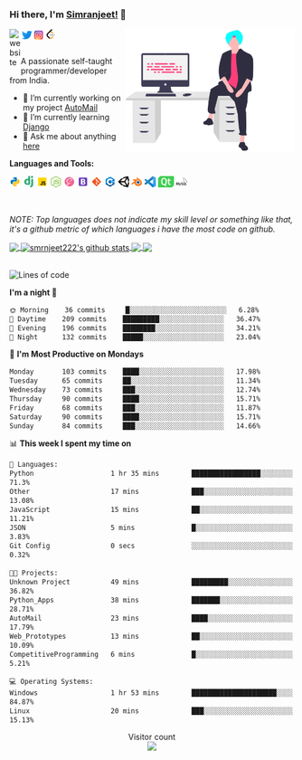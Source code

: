 ### Hi there, I'm [Simranjeet!](https://smrnjeet222.github.io/) 👋

<img align="right" width="300px" src="https://raw.githubusercontent.com/smrnjeet222/smrnjeet222/master/assets/me.svg">

<a href="https://smrnjeet222.github.io/CleanPortfolio/">
  <img align="left" alt="website" width="20px" src="https://raw.githubusercontent.com/smrnjeet222/CleanPortfolio/master/svgs/icon.png" />
</a>
<a href="https://twitter.com/Att_Sardar_ji">
  <img align="left" alt="Twitter" width="21px" src="https://raw.githubusercontent.com/smrnjeet222/smrnjeet222/master/assets/twitter.png" />
</a>
<a href="https://www.instagram.com/smrnjeet_22/">
  <img align="left" alt="itch.io" width="21px" src="https://raw.githubusercontent.com/smrnjeet222/smrnjeet222/master/assets/instagram.png" />
</a>
<a href="https://leetcode.com/smrnjeet222/">
  <img align="left" alt="leetCode" width="21px" src="https://raw.githubusercontent.com/smrnjeet222/smrnjeet222/master/assets/leetcode.png" />
</a>

<br />
<br />

<p> A passionate self-taught programmer/developer from India. </p>

- 🔭 I’m currently working on my project [AutoMail](https://github.com/LOGOInd/AutoMail)
- 🌱 I’m currently learning [Django](https://www.djangoproject.com/)
- 💬 Ask me about anything [here](https://github.com/smrnjeet222/smrnjeet222/issues)

**Languages and Tools:**

<code><img height="20" src="https://raw.githubusercontent.com/smrnjeet222/smrnjeet222/master/assets/python.png" title="Python"></code>
<code><img height="20" src="https://raw.githubusercontent.com/smrnjeet222/smrnjeet222/master/assets/django.png" title="Django"></code>
<code><img height="20" src="https://raw.githubusercontent.com/smrnjeet222/smrnjeet222/master/assets/javascript.png" title="Javascript"></code>
<code><img height="20" src="https://raw.githubusercontent.com/smrnjeet222/smrnjeet222/master/assets/nodejs.png" title="Nodejs"></code>
<code><img height="20" src="https://raw.githubusercontent.com/smrnjeet222/smrnjeet222/master/assets/sass.png" title="SASS"></code>
<code><img height="20" src="https://raw.githubusercontent.com/smrnjeet222/smrnjeet222/master/assets/bootstrap.png" title="Bootstrap"></code>
<code><img height="20" src="https://raw.githubusercontent.com/smrnjeet222/smrnjeet222/master/assets/git.png" title="Git"></code>
<code><img height="20" src="https://raw.githubusercontent.com/smrnjeet222/smrnjeet222/master/assets/cplusplus.png" title="C++"></code>
<code><img height="20" src="https://raw.githubusercontent.com/smrnjeet222/smrnjeet222/master/assets/unity.svg" title="UnityEngine"></code>
<code><img height="20" src="https://raw.githubusercontent.com/smrnjeet222/smrnjeet222/master/assets/blender.png" title="Blender"></code>
<code><img height="20" src="https://raw.githubusercontent.com/smrnjeet222/smrnjeet222/master/assets/vscode.png" title="VsCode"></code>
<code><img height="20" src="https://raw.githubusercontent.com/smrnjeet222/smrnjeet222/master/assets/Qt.svg" title="Python GUI"></code>
<code><img height="20" src="https://raw.githubusercontent.com/smrnjeet222/smrnjeet222/master/assets/mysql.svg" title="Databases"></code>

<br />

_NOTE: Top languages does not indicate my skill level or something like that, it's a github metric of which languages i have the most code on github._

<a href="https://gitstats.me/smrnjeet222">
  <img align="center" src="https://github-readme-stats.vercel.app/api/top-langs/?username=smrnjeet222&count_private=true&theme=default&title_color=11ab3a&hide=html,c%23" />
</a>
<a href="https://gitstats.me/smrnjeet222">
  <img align="center" src="https://github-readme-stats.vercel.app/api?username=smrnjeet222&show_icons=true&count_private=true&theme=default&title_color=11ab3a&line_height=27" alt="smrnjeet222's github stats" />
</a>

<a href="https://smrnjeet222.github.io/Python_Apps/">
  <img align="center" src="https://github-readme-stats.vercel.app/api/pin/?username=smrnjeet222&repo=Python_Apps&theme=default&title_color=11ab3a" />
</a>    
<a href="https://smrnjeet222.github.io/Unity_Gamedevelopment/">
  <img align="center" src="https://github-readme-stats.vercel.app/api/pin/?username=smrnjeet222&repo=Unity_Gamedevelopment&theme=default&title_color=11ab3a" />
</a>

<br />
<br />

<!--START_SECTION:waka-->
![Lines of code](https://img.shields.io/badge/From%20Hello%20World%20I've%20written-1605889%20Lines%20of%20code-blue)

**I'm a night 🦉** 

```text
🌞 Morning    36 commits     █░░░░░░░░░░░░░░░░░░░░░░░░   6.28% 
🌆 Daytime    209 commits    █████████░░░░░░░░░░░░░░░░   36.47% 
🌃 Evening    196 commits    ████████░░░░░░░░░░░░░░░░░   34.21% 
🌙 Night      132 commits    █████░░░░░░░░░░░░░░░░░░░░   23.04%

```
📅 **I'm Most Productive on Mondays** 

```text
Monday       103 commits    ████░░░░░░░░░░░░░░░░░░░░░   17.98% 
Tuesday      65 commits     ██░░░░░░░░░░░░░░░░░░░░░░░   11.34% 
Wednesday    73 commits     ███░░░░░░░░░░░░░░░░░░░░░░   12.74% 
Thursday     90 commits     ████░░░░░░░░░░░░░░░░░░░░░   15.71% 
Friday       68 commits     ███░░░░░░░░░░░░░░░░░░░░░░   11.87% 
Saturday     90 commits     ████░░░░░░░░░░░░░░░░░░░░░   15.71% 
Sunday       84 commits     ███░░░░░░░░░░░░░░░░░░░░░░   14.66%

```


📊 **This week I spent my time on** 

```text
💬 Languages: 
Python                   1 hr 35 mins        █████████████████░░░░░░░░   71.3% 
Other                    17 mins             ███░░░░░░░░░░░░░░░░░░░░░░   13.08% 
JavaScript               15 mins             ██░░░░░░░░░░░░░░░░░░░░░░░   11.21% 
JSON                     5 mins              █░░░░░░░░░░░░░░░░░░░░░░░░   3.83% 
Git Config               0 secs              ░░░░░░░░░░░░░░░░░░░░░░░░░   0.32%

🐱‍💻 Projects: 
Unknown Project          49 mins             █████████░░░░░░░░░░░░░░░░   36.82% 
Python_Apps              38 mins             ███████░░░░░░░░░░░░░░░░░░   28.71% 
AutoMail                 23 mins             ████░░░░░░░░░░░░░░░░░░░░░   17.79% 
Web_Prototypes           13 mins             ██░░░░░░░░░░░░░░░░░░░░░░░   10.09% 
CompetitiveProgramming   6 mins              █░░░░░░░░░░░░░░░░░░░░░░░░   5.21%

💻 Operating Systems: 
Windows                  1 hr 53 mins        █████████████████████░░░░   84.87% 
Linux                    20 mins             ███░░░░░░░░░░░░░░░░░░░░░░   15.13%

```


<!--END_SECTION:waka-->

<p align="center"> 
  Visitor count<br>
  <img src="https://profile-counter.glitch.me/smrnjeet222/count.svg" />
</p>
